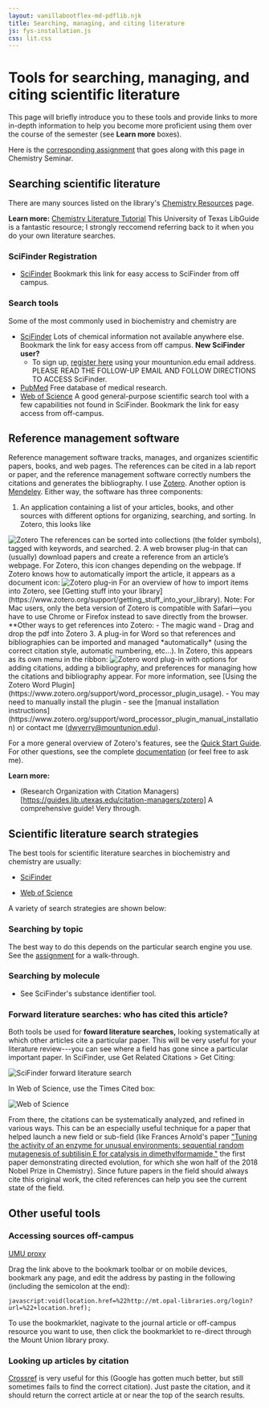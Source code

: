 ```yaml
---
layout: vanillabootflex-md-pdflib.njk
title: Searching, managing, and citing literature
js: fys-installation.js
css: lit.css
---
```


# Tools for searching, managing, and citing scientific literature

This page will briefly introduce you to these tools and provide links to more in-depth information to help you become more proficient using them over the course of the semester (see **Learn more** boxes).

Here is the [corresponding assignment](/img/lit-assignment.docx) that goes along with this page in Chemistry Seminar.

## Searching scientific literature

There are many sources listed on the library's [Chemistry Resources](https://www.mountunion.edu/academics/library/chemistry-resources) page.

**Learn more:**  [Chemistry Literature Tutorial](https://guides.lib.utexas.edu/chemistry/literaturetutorial) This University of Texas LibGuide is a fantastic resource; I strongly reccomend referring back to it when you do your own literature searches.

### SciFinder Registration

<!-- <button type="button" class="btn btn-primary" onclick='toggle("scifinder-reg");'>Show</button> -->

<div id="scifinder-reg" markdown="1">

- [SciFinder](https://login.mt.opal-libraries.org/login?url=https://scifinder.cas.org/scifinder/login?TYPE=33554433&REALMOID=06-b7b15cf0-642b-1005-963a-830c809fff21&GUID=&SMAUTHREASON=0&METHOD=GET&SMAGENTNAME=-SM-wNXZ1RZQlZLQYv7NUS67HRPrsFE4zQPPc65bhKZLnR6OPJ9%2bos7bfMIDylPOZvbo&TARGET=-SM-http%3a%2f%2fscifinder%2ecas%2eorg%3a443%2fscifinder%2f) Bookmark this link for easy access to SciFinder from off campus.
    

</div>

### Search tools

Some of the most commonly used in biochemistry and chemistry are

- [SciFinder](https://login.mt.opal-libraries.org/login?url=https://scifinder.cas.org/scifinder/login?TYPE=33554433&REALMOID=06-b7b15cf0-642b-1005-963a-830c809fff21&GUID=&SMAUTHREASON=0&METHOD=GET&SMAGENTNAME=-SM-wNXZ1RZQlZLQYv7NUS67HRPrsFE4zQPPc65bhKZLnR6OPJ9%2bos7bfMIDylPOZvbo&TARGET=-SM-http%3a%2f%2fscifinder%2ecas%2eorg%3a443%2fscifinder%2f) Lots of chemical information not available anywhere else. Bookmark the link for easy access from off campus. **New SciFinder user?**
    - To sign up, [register here](https://login.mt.opal-libraries.org/login?url=https://scifinder.cas.org/registration/index.html?corpKey=E530CBEA-86F3-50AB-7B49-7B248AED8219) using your mountunion.edu email address. PLEASE READ THE FOLLOW-UP EMAIL AND FOLLOW DIRECTIONS TO ACCESS SciFinder.
- [PubMed](https://www.ncbi.nlm.nih.gov/pubmed/) Free database of medical research.
- [Web of Science](https://login.mt.opal-libraries.org/login?url=https://app.webofknowledge.com) A good general-purpose scientific search tool with a few capabilities not found in SciFinder. Bookmark the link for easy access from off-campus.

## Reference management software

Reference management software tracks, manages, and organizes scientific papers, books, and web pages. The references can be cited in a lab report or paper, and the reference management software correctly numbers the citations and generates the bibliography. I use [Zotero](https://www.zotero.org/). Another option is [Mendeley](https://www.mendeley.com/reference-management/reference-manager).
Either way, the software has three components:

1.  An application containing a list of your articles, books, and other sources with different options for organizing, searching, and sorting. In Zotero, this looks like
<img class="img-fluid" alt="Zotero" src="/img/zotero.png">
The references can be sorted into collections (the folder symbols), tagged with keywords, and searched.
2.  A web browser plug-in that can (usually) download papers and create a reference from an article’s webpage. For Zotero, this icon changes depending on the webpage. If Zotero knows how to automatically import the article, it appears as a document icon:
<img class="img-fluid" alt="Zotero plug-in" src="/img/zotero-web-extension.png">
For an overview of how to import items into Zotero, see [Getting stuff into your library](https://www.zotero.org/support/getting_stuff_into_your_library). Note: For Mac users, only the beta version of Zotero is compatible with Safari—you have to use Chrome or Firefox instead to save directly from the browser. **Other ways to get references into Zotero:
    - The magic wand
    - Drag and drop the pdf into Zotero
3.  A plug-in for Word so that references and bibliographies can be imported and managed *automatically* (using the correct citation style, automatic numbering, etc...). In Zotero, this appears as its own menu in the ribbon:
<img class="img-fluid" alt="Zotero word plug-in" src="/img/zotero-word.png">
with options for adding citations, adding a bibliography, and preferences for managing how the citations and bibliography appear. For more information, see [Using the Zotero Word Plugin](https://www.zotero.org/support/word_processor_plugin_usage).
    - You may need to manually install the plugin - see the [manual installation instructions](https://www.zotero.org/support/word_processor_plugin_manual_installation) or contact me (<a href='mailto&#58;dwyer%72&#121;&#64;&#109;&#111;u&#110;t%75&#110;i%6&#70;n&#46;edu'>&#100;wyerry&#64;mount&#117;nion&#46;ed&#117;</a>).


For a more general overview of Zotero's features, see the [Quick Start Guide](https://www.zotero.org/support/quick_start_guide). For other questions, see the complete [documentation](https://www.zotero.org/support/start) (or feel free to ask me).

**Learn more:** 

- (Research Organization with Citation Managers)[https://guides.lib.utexas.edu/citation-managers/zotero] A comprehensive guide! Very through.

## Scientific literature search strategies

The best tools for scientific literature searches in biochemistry and chemistry are usually:

- [SciFinder](https://login.mt.opal-libraries.org/login?url=https://scifinder.cas.org/scifinder/login?TYPE=33554433&REALMOID=06-b7b15cf0-642b-1005-963a-830c809fff21&GUID=&SMAUTHREASON=0&METHOD=GET&SMAGENTNAME=-SM-wNXZ1RZQlZLQYv7NUS67HRPrsFE4zQPPc65bhKZLnR6OPJ9%2bos7bfMIDylPOZvbo&TARGET=-SM-http%3a%2f%2fscifinder%2ecas%2eorg%3a443%2fscifinder%2f)

- [Web of Science](https://login.mt.opal-libraries.org/login?url=https://app.webofknowledge.com)

A variety of search strategies are shown below:

### Searching by topic

The best way to do this depends on the particular search engine you use. See the [assignment](/img/lit-assignment.docx) for a walk-through.

### Searching by molecule

- See SciFinder's substance identifier tool.

### Forward literature searches: who has cited this article?

Both tools be used for **foward literature searches,** looking systematically at which other articles cite a particular paper. This will be very useful for your literature review---you can see where a field has gone since a particular important paper. In SciFinder, use Get Related Citations > Get Citing:

<img class="img-fluid" src="/img/scifinder-forward-search.png" alt="SciFinder forward literature search">

In Web of Science, use the Times Cited box:

<img class="img-fluid" alt="Web of Science" src="/img/web-of-science-forward-search.png">

From there, the citations can be systematically analyzed, and refined in various ways. This can be an especially useful technique for a paper that helped launch a new field or sub-field (like Frances Arnold's paper ["Tuning the activity of an enzyme for unusual environments: sequential random mutagenesis of subtilisin E for catalysis in dimethylformamide,"](http://dx.doi.org/10.1073/pnas.90.12.5618) the first paper demonstrating directed evolution, for which she won half of the 2018 Nobel Prize in Chemistry). Since future papers in the field should always cite this original work, the cited references can help you see the current state of the field.

## Other useful tools
### Accessing sources off-campus

<a href="javascript:void(location.href=%22http://mt.opal-libraries.org/login?url=%22+location.href);">UMU proxy</a>

Drag the link above to the bookmark toolbar or on mobile devices, bookmark any page, and edit the address by pasting in the following (including the semicolon at the end):

    javascript:void(location.href=%22http://mt.opal-libraries.org/login?url=%22+location.href);

To use the bookmarklet, nagivate to the journal article or off-campus resource you want to use, then click the bookmarklet to re-direct through the Mount Union library proxy.

### Looking up articles by citation

[Crossref](https://search.crossref.org/) is very useful for this (Google has gotten much better, but still sometimes fails to find the correct citation). Just paste the citation, and it should return the correct article at or near the top of the search results.
